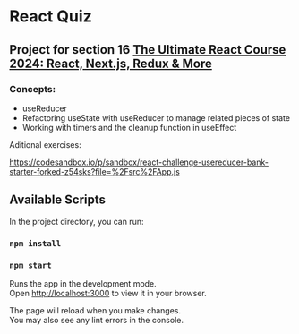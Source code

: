# React Quiz

## Project for section 16 [The Ultimate React Course 2024: React, Next.js, Redux & More](https://www.udemy.com/course/the-ultimate-react-course/)

### Concepts:

- useReducer
- Refactoring useState with useReducer to manage related pieces of state
- Working with timers and the cleanup function in useEffect

Aditional exercises: 

https://codesandbox.io/p/sandbox/react-challenge-usereducer-bank-starter-forked-z54sks?file=%2Fsrc%2FApp.js


## Available Scripts

In the project directory, you can run:

### `npm install`

### `npm start`

Runs the app in the development mode.\
Open [http://localhost:3000](http://localhost:3000) to view it in your browser.

The page will reload when you make changes.\
You may also see any lint errors in the console.
